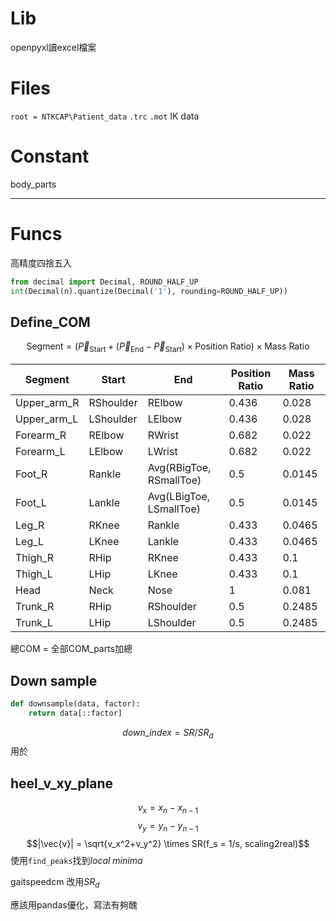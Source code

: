 # Lib
openpyxl讀excel檔案

# Files
`root = NTKCAP\Patient_data`
`.trc`
`.mot`
IK data
# Constant
body_parts

---
# Funcs
高精度四捨五入
```python
from decimal import Decimal, ROUND_HALF_UP
int(Decimal(n).quantize(Decimal('1'), rounding=ROUND_HALF_UP))
```
## Define_COM

$$\text{Segment} = \left( \vec{P}_{\text{Start}} + (\vec{P}_{\text{End}} - \vec{P}_{\text{Start}}) \times \text{Position Ratio} \right) \times \text{Mass Ratio}$$

| Segment       | Start     | End                     | Position Ratio | Mass Ratio |
| ------------- | --------- | ----------------------- | -------------- | ---------- |
| Upper\_arm\_R | RShoulder | RElbow                  | 0.436          | 0.028      |
| Upper\_arm\_L | LShoulder | LElbow                  | 0.436          | 0.028      |
| Forearm\_R    | RElbow    | RWrist                  | 0.682          | 0.022      |
| Forearm\_L    | LElbow    | LWrist                  | 0.682          | 0.022      |
| Foot\_R       | Rankle    | Avg(RBigToe, RSmallToe) | 0.5            | 0.0145     |
| Foot\_L       | Lankle    | Avg(LBigToe, LSmallToe) | 0.5            | 0.0145     |
| Leg\_R        | RKnee     | Rankle                  | 0.433          | 0.0465     |
| Leg\_L        | LKnee     | Lankle                  | 0.433          | 0.0465     |
| Thigh\_R      | RHip      | RKnee                   | 0.433          | 0.1        |
| Thigh\_L      | LHip      | LKnee                   | 0.433          | 0.1        |
| Head          | Neck      | Nose                    | 1              | 0.081      |
| Trunk\_R      | RHip      | RShoulder               | 0.5            | 0.2485     |
| Trunk\_L      | LHip      | LShoulder               | 0.5            | 0.2485     |
總COM = 全部COM_parts加總
## Down sample
```python 
def downsample(data, factor):
	return data[::factor]
```
$$down\_index = SR/SR_d$$
用於
## heel_v_xy_plane
$$v_x = x_n-x_{n-1}$$
$$v_y = y_n-y_{n-1}$$
$$|\vec{v}| = \sqrt{v_x^2+v_y^2} \times SR(f_s = 1/s, scaling2real)$$
使用`find_peaks`找到$local\ minima$

gaitspeedcm
改用$SR_d$

應該用pandas優化，寫法有夠醜